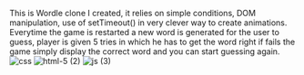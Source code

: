 This is Wordle clone I created, it relies on simple conditions, DOM manipulation, use of setTimeout() in very clever way to create animations. 
Everytime the game is restarted a new word is generated for the user to guess, player is given 5 tries in which he has to get the word right if fails the game simply 
display the correct word and you can start guessing again.
![css](https://github.com/najam3/Wordle/assets/100590374/01ac2a41-1d77-4ff1-859c-3fe0bcd184e3) ![html-5 (2)](https://github.com/najam3/Wordle/assets/100590374/771fc0a6-80be-4f7a-9f04-699fec6e8322) ![js (3)](https://github.com/najam3/Wordle/assets/100590374/c18fd824-4e42-4837-972a-466ec7b3ff09)

